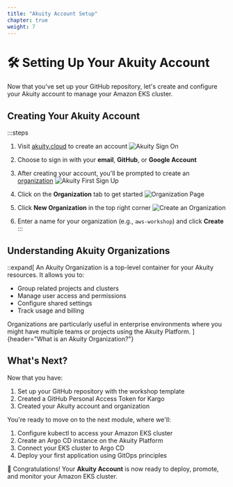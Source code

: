 ```yaml
---
title: "Akuity Account Setup"
chapter: true
weight: 7
---
```


# 🛠️ Setting Up Your Akuity Account

Now that you've set up your GitHub repository, let's create and configure your Akuity account to manage your Amazon EKS cluster.

## Creating Your Akuity Account

:::steps
1. Visit [akuity.cloud](https://akuity.cloud) to create an account
   ![Akuity Sign On](/images/AkuityCreateAccount.png)

2. Choose to sign in with your **email**, **GitHub**, or **Google Account**

3. After creating your account, you'll be prompted to create an [organization](https://akuity.io/blog/introducing-akuity-workspaces)
   ![Akuity First Sign Up](/images/AkuityFirstPage.png)

4. Click on the **Organization** tab to get started
   ![Organization Page](/images/AkuityOrganizationsPage.png)

5. Click **New Organization** in the top right corner
   ![Create an Organization](/images/AkuityCreateOrganization.png)

6. Enter a name for your organization (e.g., `aws-workshop`) and click **Create**
:::

## Understanding Akuity Organizations

::expand[
An Akuity Organization is a top-level container for your Akuity resources. It allows you to:

- Group related projects and clusters
- Manage user access and permissions
- Configure shared settings
- Track usage and billing

Organizations are particularly useful in enterprise environments where you might have multiple teams or projects using the Akuity Platform.
]{header="What is an Akuity Organization?"}

## What's Next?

Now that you have:
1. Set up your GitHub repository with the workshop template
2. Created a GitHub Personal Access Token for Kargo
3. Created your Akuity account and organization

You're ready to move on to the next module, where we'll:
1. Configure kubectl to access your Amazon EKS cluster
2. Create an Argo CD instance on the Akuity Platform
3. Connect your EKS cluster to Argo CD
4. Deploy your first application using GitOps principles

🎉 Congratulations! Your **Akuity Account** is now ready to deploy, promote, and monitor your Amazon EKS cluster.
